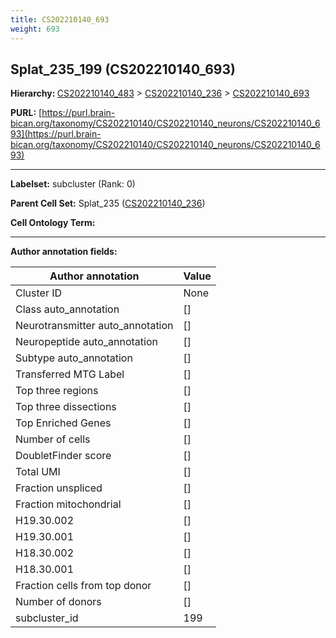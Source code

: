 ```yaml
---
title: CS202210140_693
weight: 693
---
```

## Splat_235_199 (CS202210140_693)
<b>Hierarchy: </b>
[CS202210140_483](../CS202210140_483) >
[CS202210140_236](../CS202210140_236) >
[CS202210140_693](../CS202210140_693)

**PURL:** [https://purl.brain-bican.org/taxonomy/CS202210140/CS202210140_neurons/CS202210140_693](https://purl.brain-bican.org/taxonomy/CS202210140/CS202210140_neurons/CS202210140_693)

---


**Labelset:** subcluster (Rank: 0)

**Parent Cell Set:** Splat_235 ([CS202210140_236](../CS202210140_236))



**Cell Ontology Term:** 

[MARKER GENES.]: #


---

[TRANSFERRED ANNOTATIONS.]: #


[AUTHOR ANNOTATION FIELDS.]: #


**Author annotation fields:**

| Author annotation | Value |
|-------------------|-------|
|Cluster ID|None|
|Class auto_annotation|[]|
|Neurotransmitter auto_annotation|[]|
|Neuropeptide auto_annotation|[]|
|Subtype auto_annotation|[]|
|Transferred MTG Label|[]|
|Top three regions|[]|
|Top three dissections|[]|
|Top Enriched Genes|[]|
|Number of cells|[]|
|DoubletFinder score|[]|
|Total UMI|[]|
|Fraction unspliced|[]|
|Fraction mitochondrial|[]|
|H19.30.002|[]|
|H19.30.001|[]|
|H18.30.002|[]|
|H18.30.001|[]|
|Fraction cells from top donor|[]|
|Number of donors|[]|
|subcluster_id|199|
